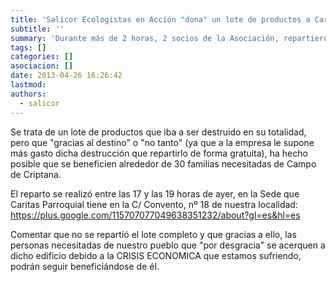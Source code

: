 ```yaml
---
title: 'Salicor Ecologistas en Acción "dona" un lote de productos a Caritas Parroquial de Campo de Criptana'
subtitle: ''
summary: 'Durante más de 2 horas, 2 socios de la Asociación, repartieron los productos entre las familias más necesitadas de Campo de Criptana'
tags: []
categories: []
asociacion: []
date: 2013-04-26 16:26:42
lastmod:
authors: 
  - salicor
---
```


Se trata de un lote de productos que iba a ser destruido en su totalidad, pero que "gracias al destino" o "no tanto" (ya que a la empresa le supone más gasto dicha destrucción que repartirlo de forma gratuita), ha hecho posible que se beneficien alrededor de 30 familias necesitadas de Campo de Criptana.

El reparto se realizó entre las 17 y las 19 horas de ayer, en la Sede que Caritas Parroquial tiene en la C/ Convento, nº 18 de nuestra localidad: https://plus.google.com/115707077049638351232/about?gl=es&hl=es

Comentar que no se repartió el lote completo y que gracias a ello, las personas necesitadas de nuestro pueblo que "por desgracia" se acerquen a dicho edificio debido a la CRISIS ECONOMICA que estamos sufriendo, podrán seguir beneficiándose de él.

